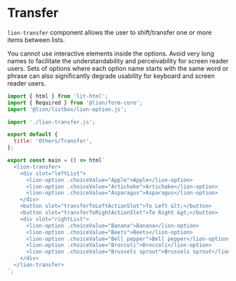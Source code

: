 # Transfer

`lion-transfer` component allows the user to shift/transfer one or more items between lists.

You cannot use interactive elements inside the options. Avoid very long names to
facilitate the understandability and perceivability for screen reader users. Sets of options
where each option name starts with the same word or phrase can also significantly degrade
usability for keyboard and screen reader users.

```js script
import { html } from 'lit-html';
import { Required } from '@lion/form-core';
import '@lion/listbox/lion-option.js';

import './lion-transfer.js';

export default {
  title: 'Others/Transfer',
};
```

```js preview-story
export const main = () => html`
  <lion-transfer>
    <div slot="leftList">
      <lion-option .choiceValue="Apple">Apple</lion-option>
      <lion-option .choiceValue="Artichoke">Artichoke</lion-option>
      <lion-option .choiceValue="Asparagus">Asparagus</lion-option>
    </div>
    <button slot="transferToLeftActionSlot">To Left &lt;</button>
    <button slot="transferToRightActionSlot">To Right &gt;</button>
    <div slot="rightList">
      <lion-option .choiceValue="Banana">Banana</lion-option>
      <lion-option .choiceValue="Beets">Beets</lion-option>
      <lion-option .choiceValue="Bell pepper">Bell pepper</lion-option>
      <lion-option .choiceValue="Broccoli">Broccoli</lion-option>
      <lion-option .choiceValue="Brussels sprout">Brussels sprout</lion-option>
    </div>
  </lion-transfer>
`;
```
